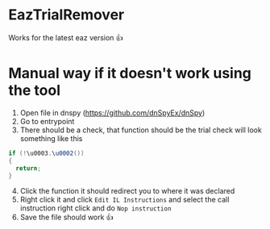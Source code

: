# EazTrialRemover
Works for the latest eaz version 👍
# Manual way if it doesn't work using the tool
1. Open file in dnspy (https://github.com/dnSpyEx/dnSpy)
2. Go to entrypoint
3. There should be a check, that function should be the trial check will look something like this
```cs
if (!\u0003.\u0002())
{
  return;
}
```
4. Click the function it should redirect you to where it was declared
5. Right click it and click `Edit IL Instructions` and select the call instruction right click and do `Nop instruction`
6. Save the file should work 👍
